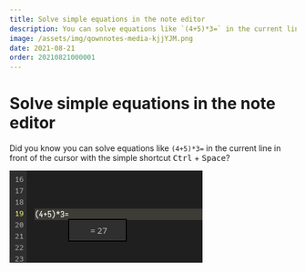 ```yaml
---
title: Solve simple equations in the note editor
description: You can solve equations like `(4+5)*3=` in the current line in front of the cursor.
image: /assets/img/qownnotes-media-kjjYJM.png
date: 2021-08-21
order: 20210821000001
---
```


# Solve simple equations in the note editor

<BlogDate v-bind:fm="$frontmatter" />

Did you know you can solve equations like `(4+5)*3=` in the current line in front of the cursor with the simple shortcut <kbd>Ctrl</kbd> + <kbd>Space</kbd>?

![Solve simple equations](./media/qownnotes-media-kjjYJM.png)
